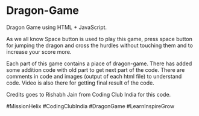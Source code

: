 # Dragon-Game
Dragon Game using HTML + JavaScript.

As we all know Space button is used to play this game, press space button for jumping the dragon and cross the hurdles without touching them and to increase your score more.

Each part of this game contains a piace of dragon-game. There has added some addition code with old part to get next part of the code. There are comments in code and images (output of each html file) to understand code. Video is also there for getting final result of the code.

Credits goes to Rishabh Jain from Coding Club India for this code.

#MissionHelix #CodingClubIndia #DragonGame #LearnInspireGrow
